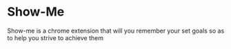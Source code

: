 # Show-Me
Show-me is a chrome extension that will you remember your set goals so as to help you strive to achieve them
